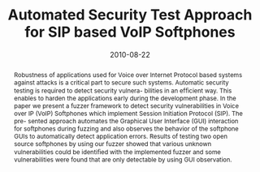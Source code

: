 ---
abstract: Robustness of applications used for Voice  over Internet Protocol based
  systems against attacks  is a critical part to secure such systems. Automatic  security
  testing is required to detect security vulnera-  bilities in an ef&#64257;cient
  way. This enables to harden the  applications early during the development phase.
  In the  paper we present a fuzzer framework to detect security  vulnerabilities
  in Voice over IP (VoIP) Softphones which  implement Session Initiation Protocol
  (SIP). The pre-  sented approach automates the Graphical User Interface  (GUI) interaction
  for softphones during fuzzing and  also observes the behavior of the softphone GUIs
  to  automatically detect application errors. Results of testing  two open source
  softphones by using our fuzzer showed  that various unknown vulnerabilities could
  be identi&#64257;ed  with the implemented fuzzer and some vulnerabilities  were
  found that are only detectable by using GUI  observation.
authors:
- Stefan Taber
- Christian Schanes
- Clemens Hlauschek
- Florian Fankhauser
- Thomas Grechenig
date: '2010-08-22'
featured: false
publication_types:
- '0'
publishDate: '2010-08-22'
title: Automated Security Test Approach for SIP based VoIP Softphones
url_pdf: ''
---
